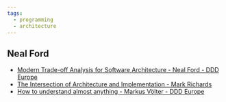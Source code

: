 ```yaml
---
tags:
  - programming
  - architecture
---
```


## Neal Ford

- [Modern Trade-off Analysis for Software Architecture - Neal Ford - DDD Europe](https://www.youtube.com/watch?v=uQ_sSC9gAsU&t=1621s)
- [The Intersection of Architecture and Implementation - Mark Richards](https://www.youtube.com/watch?v=n6G5qtJHmgw&t=267s)
- [How to understand almost anything - Markus Völter - DDD Europe](https://www.youtube.com/watch?v=4UHhaOCjMgY)